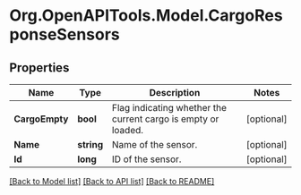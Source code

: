# Org.OpenAPITools.Model.CargoResponseSensors
## Properties

Name | Type | Description | Notes
------------ | ------------- | ------------- | -------------
**CargoEmpty** | **bool** | Flag indicating whether the current cargo is empty or loaded. | [optional] 
**Name** | **string** | Name of the sensor. | [optional] 
**Id** | **long** | ID of the sensor. | [optional] 

[[Back to Model list]](../README.md#documentation-for-models) [[Back to API list]](../README.md#documentation-for-api-endpoints) [[Back to README]](../README.md)

